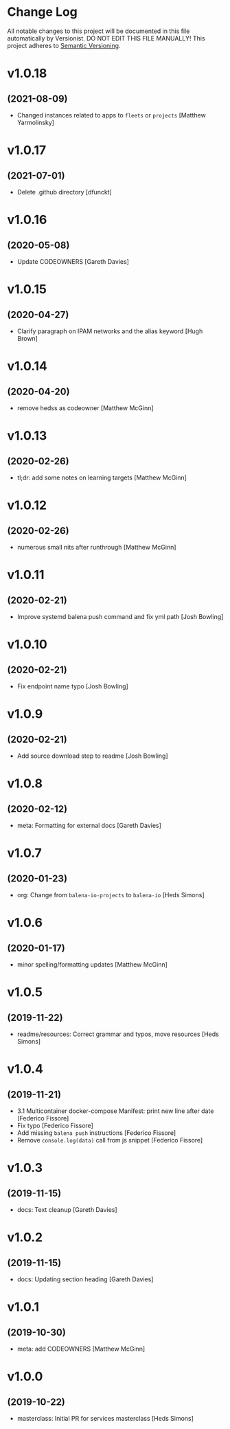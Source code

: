 # Change Log

All notable changes to this project will be documented in this file
automatically by Versionist. DO NOT EDIT THIS FILE MANUALLY!
This project adheres to [Semantic Versioning](http://semver.org/).

# v1.0.18
## (2021-08-09)

* Changed instances related to apps to `fleets` or `projects` [Matthew Yarmolinsky]

# v1.0.17
## (2021-07-01)

* Delete .github directory [dfunckt]

# v1.0.16
## (2020-05-08)

* Update CODEOWNERS [Gareth Davies]

# v1.0.15
## (2020-04-27)

* Clarify paragraph on IPAM networks and the alias keyword [Hugh Brown]

# v1.0.14
## (2020-04-20)

* remove hedss as codeowner [Matthew McGinn]

# v1.0.13
## (2020-02-26)

* tl;dr: add some notes on learning targets [Matthew McGinn]

# v1.0.12
## (2020-02-26)

* numerous small nits after runthrough [Matthew McGinn]

# v1.0.11
## (2020-02-21)

* Improve systemd balena push command and fix yml path [Josh Bowling]

# v1.0.10
## (2020-02-21)

* Fix endpoint name typo [Josh Bowling]

# v1.0.9
## (2020-02-21)

* Add source download step to readme [Josh Bowling]

# v1.0.8
## (2020-02-12)

* meta: Formatting for external docs [Gareth Davies]

# v1.0.7
## (2020-01-23)

* org: Change from `balena-io-projects` to `balena-io` [Heds Simons]

# v1.0.6
## (2020-01-17)

* minor spelling/formatting updates [Matthew McGinn]

# v1.0.5
## (2019-11-22)

* readme/resources: Correct grammar and typos, move resources [Heds Simons]

# v1.0.4
## (2019-11-21)

* 3.1 Multicontainer docker-compose Manifest: print new line after date [Federico Fissore]
* Fix typo [Federico Fissore]
* Add missing `balena push` instructions [Federico Fissore]
* Remove `console.log(data)` call from js snippet [Federico Fissore]

# v1.0.3
## (2019-11-15)

* docs: Text cleanup [Gareth Davies]

# v1.0.2
## (2019-11-15)

* docs: Updating section heading [Gareth Davies]

# v1.0.1
## (2019-10-30)

* meta: add CODEOWNERS [Matthew McGinn]

# v1.0.0
## (2019-10-22)

* masterclass: Initial PR for services masterclass [Heds Simons]
